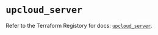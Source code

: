 # `upcloud_server`

Refer to the Terraform Registory for docs: [`upcloud_server`](https://registry.terraform.io/providers/upcloudltd/upcloud/3.3.0/docs/resources/server).
